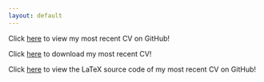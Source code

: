 ```yaml
---
layout: default
---
```


Click <a href="https://github.com/isinaltinkaya/CV/blob/master/IsinAltinkaya_CV.pdf">here</a> to view my most recent CV on GitHub! 

Click <a href=
"https://github.com/isinaltinkaya/CV/raw/master/IsinAltinkaya_CV.pdf">here</a> to download my most recent CV! 

Click <a href="https://github.com/isinaltinkaya/CV/blob/master/IsinAltinkaya_CV.tex">here</a> to view the LaTeX source code of my most recent CV on GitHub! 
